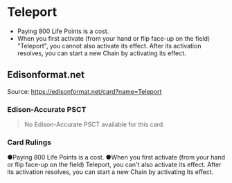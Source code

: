 # Teleport

*   Paying 800 Life Points is a cost.
*   When you first activate (from your hand or flip face-up on the field) "Teleport", you cannot also activate its effect. After its activation resolves, you can start a new Chain by activating its effect.

## Edisonformat.net

Source: https://edisonformat.net/card?name=Teleport

### Edison-Accurate PSCT

> No Edison-Accurate PSCT available for this card.

### Card Rulings

●Paying 800 Life Points is a cost.
●When you first activate (from your hand or flip face-up on the field) Teleport, you can't also activate its effect. After its activation resolves, you can start a new Chain by activating its effect.
            